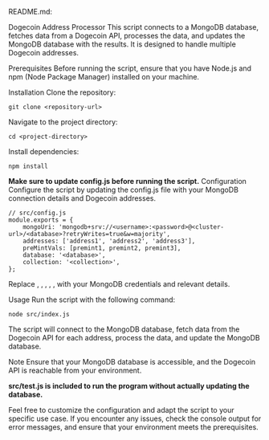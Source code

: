 
README.md:

Dogecoin Address Processor
This script connects to a MongoDB database, fetches data from a Dogecoin API, processes the data, and updates the MongoDB database with the results. It is designed to handle multiple Dogecoin addresses.

Prerequisites
Before running the script, ensure that you have Node.js and npm (Node Package Manager) installed on your machine.

Installation
Clone the repository:

```
git clone <repository-url>
```
Navigate to the project directory:

```
cd <project-directory>
```
Install dependencies:

```
npm install
```
**Make sure to update config.js before running the script.**
Configuration
Configure the script by updating the config.js file with your MongoDB connection details and Dogecoin addresses.

```
// src/config.js
module.exports = {
    mongoUri: 'mongodb+srv://<username>:<password>@<cluster-url>/<database>?retryWrites=true&w=majority',
    addresses: ['address1', 'address2', 'address3'],
    preMintVals: [premint1, premint2, premint3],
    database: '<database>',
    collection: '<collection>',
};
```
Replace <username>, <password>, <cluster-url>, <database>, <collection>, with your MongoDB credentials and relevant details.

Usage
Run the script with the following command:

```
node src/index.js
```
The script will connect to the MongoDB database, fetch data from the Dogecoin API for each address, process the data, and update the MongoDB database.

Note
Ensure that your MongoDB database is accessible, and the Dogecoin API is reachable from your environment.

**src/test.js is included to run the program without actually updating the database.**

Feel free to customize the configuration and adapt the script to your specific use case. If you encounter any issues, check the console output for error messages, and ensure that your environment meets the prerequisites.

